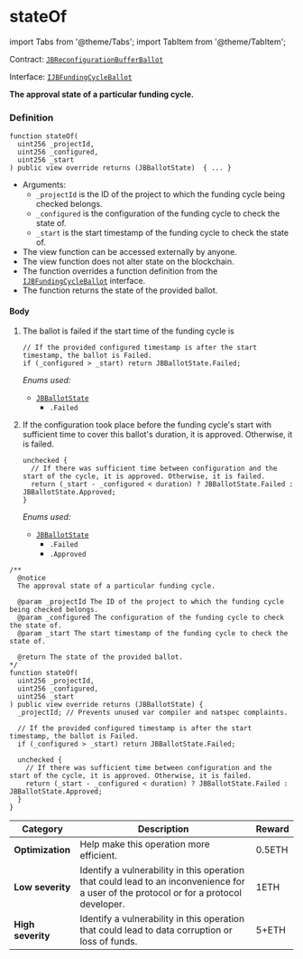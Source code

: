 # stateOf

import Tabs from '@theme/Tabs';
import TabItem from '@theme/TabItem';

Contract: [`JBReconfigurationBufferBallot`](/dev/api/v2/contracts/or-ballots/jbreconfigurationbufferballot)

Interface: [`IJBFundingCycleBallot`](/dev/api/v2/contracts/interfaces/ijbreconfigurationbufferballot)

<Tabs>
<TabItem value="Step by step" label="Step by step">

**The approval state of a particular funding cycle.**

### Definition

```
function stateOf(
  uint256 _projectId,
  uint256 _configured,
  uint256 _start
) public view override returns (JBBallotState)  { ... }
```

* Arguments:
  * `_projectId` is the ID of the project to which the funding cycle being checked belongs.
  * `_configured` is the configuration of the funding cycle to check the state of.
  * `_start` is the start timestamp of the funding cycle to check the state of.
* The view function can be accessed externally by anyone.
* The view function does not alter state on the blockchain.
* The function overrides a function definition from the [`IJBFundingCycleBallot`](/dev/api/v2/interfaces/ijbfundingcycleballot.md) interface.
* The function returns the state of the provided ballot.

#### Body

1.  The ballot is failed if the start time of the funding cycle is  

    ```
    // If the provided configured timestamp is after the start timestamp, the ballot is Failed.
    if (_configured > _start) return JBBallotState.Failed;
    ```

    _Enums used:_

    * [`JBBallotState`](/dev/api/v2/enums/jbballotstate.md)
      * `.Failed`

2.  If the configuration took place before the funding cycle's start with sufficient time to cover this ballot's duration, it is approved. Otherwise, it is failed. 

    ```
    unchecked {
      // If there was sufficient time between configuration and the start of the cycle, it is approved. Otherwise, it is failed.
      return (_start - _configured < duration) ? JBBallotState.Failed : JBBallotState.Approved;
    }
    ```

    _Enums used:_

    * [`JBBallotState`](/dev/api/v2/enums/jbballotstate.md)
      * `.Failed`
      * `.Approved`

</TabItem>

<TabItem value="Code" label="Code">

```
/**
  @notice 
  The approval state of a particular funding cycle.

  @param _projectId The ID of the project to which the funding cycle being checked belongs.
  @param _configured The configuration of the funding cycle to check the state of.
  @param _start The start timestamp of the funding cycle to check the state of.

  @return The state of the provided ballot.
*/
function stateOf(
  uint256 _projectId,
  uint256 _configured,
  uint256 _start
) public view override returns (JBBallotState) {
  _projectId; // Prevents unused var compiler and natspec complaints.

  // If the provided configured timestamp is after the start timestamp, the ballot is Failed.
  if (_configured > _start) return JBBallotState.Failed;

  unchecked {
    // If there was sufficient time between configuration and the start of the cycle, it is approved. Otherwise, it is failed.
    return (_start - _configured < duration) ? JBBallotState.Failed : JBBallotState.Approved;
  }
}
```

</TabItem>

<TabItem value="Bug bounty" label="Bug bounty">

| Category          | Description                                                                                                                            | Reward |
| ----------------- | -------------------------------------------------------------------------------------------------------------------------------------- | ------ |
| **Optimization**  | Help make this operation more efficient.                                                                                               | 0.5ETH |
| **Low severity**  | Identify a vulnerability in this operation that could lead to an inconvenience for a user of the protocol or for a protocol developer. | 1ETH   |
| **High severity** | Identify a vulnerability in this operation that could lead to data corruption or loss of funds.                                        | 5+ETH  |

</TabItem>
</Tabs>
